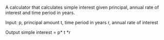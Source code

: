A calculator that calculates simple interest given principal, annual rate of interest and time period in years.

Input:
   p, principal amount
   t, time period in years
   r, annual rate of interest

   
Output
   simple interest = p* t *r
